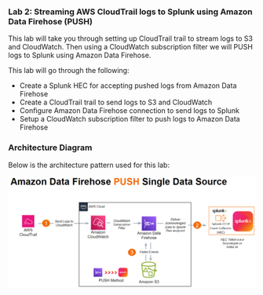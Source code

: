 ### Lab 2: Streaming AWS CloudTrail logs to Splunk using Amazon Data Firehose (PUSH)
This lab will take you through setting up CloudTrail trail to stream logs to S3 and CloudWatch. Then using a CloudWatch subscription filter we will PUSH logs to Splunk using Amazon Data Firehose.

This lab will go through the following: 
- Create a Splunk HEC for accepting pushed logs from Amazon Data Firehose
- Create a CloudTrail trail to send logs to S3 and CloudWatch
- Configure Amazon Data Firehose connection to send logs to Splunk
- Setup a CloudWatch subscription filter to push logs to Amazon Data Firehose

### Architecture Diagram 
Below is the architecture pattern used for this lab:

![image001](/static/20_firehose/Image001.png)


